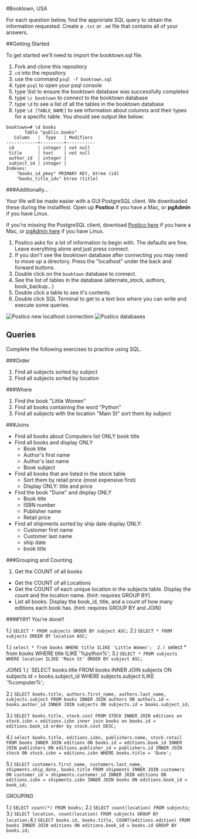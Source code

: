 #Booktown, USA

For each question below, find the approriate SQL query to obtain the information requested. Create a `.txt` or `.md` file that contains all of your answers.

##Getting Started

To get started we'll need to import the booktown.sql file.

1. Fork and clone this repository
2. `cd` into the repository
3. use the command `psql -f booktown.sql`
4. type `psql` to open your psql console
5. type \list to ensure the booktown database was successfully completed
6. type `\c booktown` to connect to the booktown database
7. type `\d` to see a list of all the tables in the booktown database
8. type `\d [TABLE_NAME]` to see information about columns and their types for a specific table. You should see output like below:

```
booktown=# \d books
       Table "public.books"
   Column   |  Type   | Modifiers 
------------+---------+-----------
 id         | integer | not null
 title      | text    | not null
 author_id  | integer | 
 subject_id | integer | 
Indexes:
    "books_id_pkey" PRIMARY KEY, btree (id)
    "books_title_idx" btree (title)
```

###Additionally...

Your life will be made easier with a GUI PostgreSQL client. We downloaded these during the installfest. Open up **Postico** if you have a Mac, or **pgAdmin** if you have Linux.

If you're missing the PostgreSQL client, download [Postico here](https://eggerapps.at/postico/) if you have a Mac, or [pgAdmin here](http://www.pgadmin.org/) if you have Linux.

1. Postico asks for a lot of information to begin with. The defaults are fine. Leave everything alone and just press connect.
2. If you don't see the booktown database after connecting you may need to move up a directory. Press the "localhost" under the back and forward buttons.
3. Double click on the `booktown` database to connect.
4. See the list of tables in the database (alternate_stock, authors, book_backup...)
5. Double click a table to see it's contents
6. Double click SQL Terminal to get to a text box where you can write and execute some queries.

![Postico new localhost connection](images/postico/00-postico-localhost-connection.jpg)
![Postico databases](images/postico/01-postico-databases.jpg)

## Queries

Complete the following exercises to practice using SQL.

###Order
1. Find all subjects sorted by subject
2. Find all subjects sorted by location

###Where
1. Find the book "Little Women"
2. Find all books containing the word "Python"
3. Find all subjects with the location "Main St" sort them by subject


###Joins

* Find all books about Computers list ONLY book title
* Find all books and display ONLY
	* Book title
	* Author's first name
	* Author's last name
	* Book subject
* Find all books that are listed in the stock table
	* Sort them by retail price (most expensive first)
	* Display ONLY: title and price
* Find the book "Dune" and display ONLY
	* Book title
	* ISBN number
	* Publisher name
	* Retail price
* Find all shipments sorted by ship date display ONLY:
	* Customer first name
	* Customer last name
	* ship date
	* book title

###Grouping and Counting

1. Get the COUNT of all books
* Get the COUNT of all Locations
* Get the COUNT of each unique location in the subjects table. Display the count and the location name. (hint: requires GROUP BY).
* List all books. Display the book_id, title, and a count of how many editions each book has. (hint: requires GROUP BY and JOIN)

####YAY! You're done!!


1.) `SELECT * FROM subjects ORDER BY subject ASC;`
2.) `SELECT * FROM subjects ORDER BY location ASC;`

1.) `select * from books WHERE title ILIKE 'Little Women'; 
2.) `select * from books WHERE title ILIKE '%python%'; 
3.) `SELECT * FROM subjects WHERE location ILIKE 'Main St' ORDER BY subject ASC;`

JOINS 
1.) `SELECT books.title FROM books INNER JOIN subjects ON subjects.id = books.subject_id WHERE subjects.subject ILIKE '%computer%'; 

2.) `SELECT books.title, authors.first_name, authors.last_name, subjects.subject FROM books INNER JOIN authors ON authors.id = books.author_id INNER JOIN subjects ON subjects.id = books.subject_id;`

3.) `SELECT books.title, stock.cost FROM STOCK INNER JOIN editions on stock.isbn = editions.isbn inner join books on books.id = editions.book_id order by stock.cost DESC;`

4.) `select books.title, editions.isbn, publishers.name, stock.retail FROM books INNER JOIN editions ON books.id = editions.book_id INNER JOIN publishers ON editions.publisher_id = publishers.id INNER JOIN stock ON stock.isbn = editions.isbn WHERE books.title = 'Dune';`

5.) `SELECT customers.first_name, customers.last_name, shipments.ship_date, books.title FROM shipments INNER JOIN customers ON customer_id = shipments.customer_id INNER JOIN editions ON editions.isbn = shipments.isbn INNER JOIN books ON editions.book_id = book_id;`

GROUPING

1.) `SELECT count(*) FROM books;`
2.) `SELECT count(location) FROM subjects;` 
3.) `SELECT location, count(location) FROM subjects GROUP BY location;`4.) `SELECT books.id, books.title, COUNT(editions.edition) FROM books INNER JOIN editions ON editions.book_id = books.id GROUP BY books.id;`
